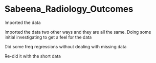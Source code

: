 # Sabeena_Radiology_Outcomes

Imported the data

Imported the data two other ways and they are all the same. Doing some initial investigating to get a feel for the data

Did some freq regressions without dealing with missing data

Re-did it with the short data